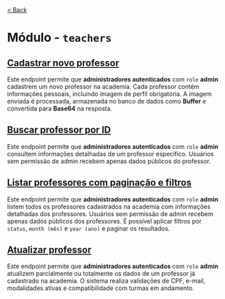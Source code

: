 [< Back](../)

# Módulo - `teachers`

## [Cadastrar novo professor](../../../backend/modules/teachers/create-teacher/)
Este endpoint permite que **administradores autenticados** com `role` **admin** cadastrem um novo professor na academia. Cada professor contém informações pessoais, incluindo imagem de perfil obrigatória. A imagem enviada é processada, armazenada no banco de dados como **Buffer** e convertida para **Base64** na resposta.

## [Buscar professor por ID](../../../backend/modules/teachers/find-teacher-by-id/)
Este endpoint permite que **administradores autenticados** com `role` **admin** consultem informações detalhadas de um professor específico. Usuários sem permissão de admin recebem apenas dados públicos do professor.

## [Listar professores com paginação e filtros](../../../backend/modules/teachers/find-all-teachers/)
Este endpoint permite que **administradores autenticados** com `role` **admin** listem todos os professores cadastrados na academia com informações detalhadas dos professores. Usuários sem permissão de admin recebem apenas dados públicos dos professores. É possível aplicar filtros por `status`, `month (mês)` e `year (ano)` e paginar os resultados.

## [Atualizar professor](../../../backend/modules/teachers/update-teacher/)
Este endpoint permite que **administradores autenticados** com `role` **admin** atualizem parcialmente ou totalmente os dados de um professor já cadastrado na academia. O sistema realiza validações de CPF, e-mail, modalidades ativas e compatibilidade com turmas em andamento.